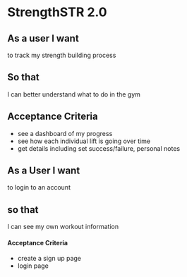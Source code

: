 # StrengthSTR 2.0 

## As a user I want 
to track my strength building process 

## So that 
I can better understand what to do in the gym

## Acceptance Criteria 
- see a dashboard of my progress
- see how each individual lift is going over time 
- get details including set success/failure, personal notes


## As a User I want 
to login to an account 

## so that 
I can see my own workout information 

#### Acceptance Criteria 
- create a sign up page
- login page 

